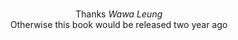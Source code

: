 
<br/><br/><br/>

<div align="center">Thanks <i>Wawa Leung</i></div>

<div align="center">Otherwise this book would be released two year ago</div>
